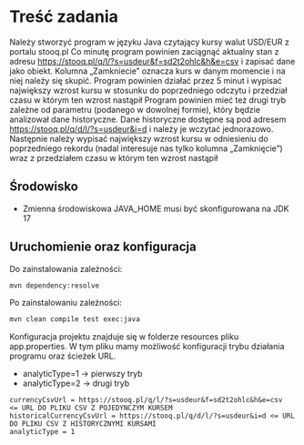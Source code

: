 # Treść zadania

Należy stworzyć program w języku Java czytający kursy walut USD/EUR z portalu stooq.pl
Co minutę program powinien zaciągnąć aktualny stan z adresu https://stooq.pl/q/l/?s=usdeur&f=sd2t2ohlc&h&e=csv i zapisać dane jako obiekt.
Kolumna „Zamkniecie” oznacza kurs w danym momencie i na niej należy się skupić.
Program powinien działać przez 5 minut i wypisać największy wzrost kursu w stosunku do poprzedniego odczytu i przedział czasu w którym ten wzrost nastąpił
Program powinien mieć też drugi tryb zależne od parametru (podanego w dowolnej formie), który będzie analizował dane historyczne.
Dane historyczne dostępne są pod adresem https://stooq.pl/q/d/l/?s=usdeur&i=d i należy je wczytać jednorazowo. Następnie należy wypisać największy wzrost kursu w odniesieniu do poprzedniego rekordu (nadal interesuje nas tylko kolumna „Zamknięcie”) wraz z przedziałem czasu w którym ten wzrost nastąpił


## Środowisko

- Zmienna środowiskowa JAVA_HOME musi być skonfigurowana na JDK 17

## Uruchomienie oraz konfiguracja

Do zainstalowania zależności:
```bash
mvn dependency:resolve

```
Po zainstalowaniu zależności:
```bash
mvn clean compile test exec:java

```
Konfiguracja projektu znajduje się w folderze resources pliku app.properties. W tym pliku mamy możliwość konfiguracji trybu działania programu oraz ścieżek URL.

-  analyticType=1 -> pierwszy tryb 
-  analyticType=2 -> drugi tryb 


```
currencyCsvUrl = https://stooq.pl/q/l/?s=usdeur&f=sd2t2ohlc&h&e=csv  <= URL DO PLIKU CSV Z POJEDYNCZYM KURSEM 
historicalCurrencyCsvUrl = https://stooq.pl/q/d/l/?s=usdeur&i=d <= URL DO PLIKU CSV Z HISTORYCZNYMI KURSAMI
analyticType = 1 

```

